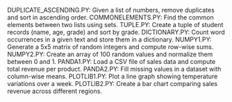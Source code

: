 DUPLICATE_ASCENDING.PY: Given a list of numbers, remove duplicates and sort in ascending order.
COMMONELEMENTS.PY: Find the common elements between two lists using sets.
TUPLE.PY: Create a tuple of student records (name, age, grade) and sort by grade.
DICTIONARY.PY: Count word occurrences in a given text and store them in a dictionary.
NUMPY1.PY: Generate a 5x5 matrix of random integers and compute row-wise sums.
NUMPY2.PY: Create an array of 100 random values and normalize them between 0 and 1.
PANDA1.PY: Load a CSV file of sales data and compute total revenue per product.
PANDA2.PY: Fill missing values in a dataset with column-wise means.
PLOTLIB1.PY: Plot a line graph showing temperature variations over a week.
PLOTLIB2.PY: Create a bar chart comparing sales revenue across different regions.
